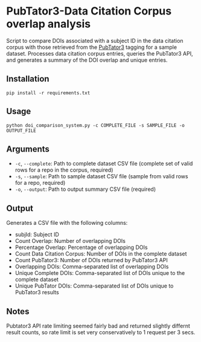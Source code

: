 # PubTator3-Data Citation Corpus overlap analysis

Script to compare DOIs associated with a subject ID in the data citation corpus with those retrieved from the [PubTator3](https://www.ncbi.nlm.nih.gov/research/pubtator3/) tagging for a sample dataset. Processes data citation corpus entries, queries the PubTator3 API, and generates a summary of the DOI overlap and unique entries.

## Installation

```
pip install -r requirements.txt
```

## Usage

```
python doi_comparison_system.py -c COMPLETE_FILE -s SAMPLE_FILE -o OUTPUT_FILE
```

## Arguments

- `-c`, `--complete`: Path to complete dataset CSV file (complete set of valid rows for a repo in the corpus, required)
- `-s`, `--sample`: Path to sample dataset CSV file (sample from valid rows for a repo, required)
- `-o`, `--output`: Path to output summary CSV file (required)

## Output

Generates a CSV file with the following columns:
- subjId: Subject ID
- Count Overlap: Number of overlapping DOIs
- Percentage Overlap: Percentage of overlapping DOIs
- Count Data Citation Corpus: Number of DOIs in the complete dataset
- Count PubTator3: Number of DOIs returned by PubTator3 API
- Overlapping DOIs: Comma-separated list of overlapping DOIs
- Unique Complete DOIs: Comma-separated list of DOIs unique to the complete dataset
- Unique PubTator DOIs: Comma-separated list of DOIs unique to PubTator3 results

## Notes

Pubtator3 API rate limiting seemed fairly bad and returned slightly differnt result counts, so rate limit is set very conservatively to 1 request per 3 secs.